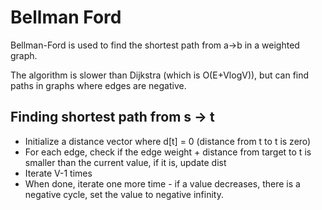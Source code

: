 # Bellman Ford

Bellman-Ford is used to find the shortest path from a->b in a weighted graph.

The algorithm is slower than Dijkstra (which is O(E+VlogV)), but can find paths in graphs where edges are negative.

## Finding shortest path from s -> t 

* Initialize a distance vector where d[t] = 0 (distance from t to t is zero)
* For each edge, check if the edge weight + distance from target to t is smaller than the current value, if it is, update dist
* Iterate V-1 times
* When done, iterate one more time - if a value decreases, there is a negative cycle, set the value to negative infinity.